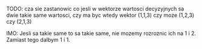 TODO: cza sie zastanowic co jesli w wektorze wartosci decyzyjnych sa dwie takie same wartosci,
czy ma byc wtedy wektor (1,1,3) czy moze (1,2,3) czy (2,1,3)

IMO: Jesli sa takie same to sa takie same, nie mozemy rozroznic ich na 1 i 2. Zamiast tego dalbym 1 i 1.

